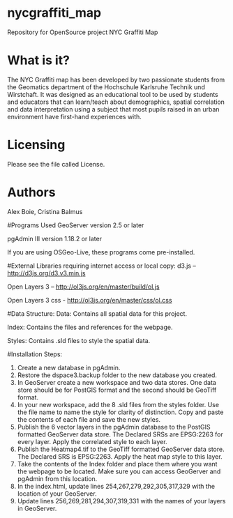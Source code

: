 # nycgraffiti_map
Repository for OpenSource project NYC Graffiti Map


# What is it?
The NYC Graffiti map has been developed by two passionate students from the Geomatics department of the Hochschule Karlsruhe Technik und Wirstchaft. It was designed as an educational tool to be used by students and educators that can learn/teach about demographics, spatial correlation and data interpretation using a subject that most pupils raised in an urban environment have first-hand experiences with.

# Licensing
Please see the file called License.

# Authors
Alex Boie,
Cristina Balmus

#Programs Used
GeoServer version 2.5 or later

pgAdmin III version 1.18.2 or later

If you are using OSGeo-Live, these programs come pre-installed.

#External Libraries requiring internet access or local copy:
d3.js – http://d3js.org/d3.v3.min.js

Open Layers 3 – http://ol3js.org/en/master/build/ol.js

Open Layers 3  css  - http://ol3js.org/en/master/css/ol.css


#Data Structure:
Data: Contains all spatial data for this project.

Index: Contains the files and references for the webpage.

Styles: Contains .sld files to style the spatial data.

#Installation Steps:
1.	Create a new database in pgAdmin.
2.	Restore the dspace3.backup folder to the new database you created.
3.	In GeoServer create a new workspace and two data stores. One data store should be for PostGIS format and the second should be GeoTiff format.
4.	In your new workspace, add the 8 .sld files from the styles folder. Use the file name to name the style for clarity of distinction. Copy and paste the contents of each file and save the new styles.
5.	Publish the 6 vector layers in the pgAdmin database to the PostGIS formatted GeoServer data store. The Declared SRSs are EPSG:2263 for every layer. Apply the correlated style to each layer.
6.	Publish the Heatmap4.tif to the GeoTiff formatted GeoServer data store. The Declared SRS is EPSG:2263. Apply the heat map style to this layer.
7.	Take the contents of the Index folder and place them where you want the webpage to be located.  Make sure you can access GeoGerver and pgAdmin from this location. 
8.	In the index.html, update lines 254,267,279,292,305,317,329 with the location of your GeoServer.
9.	Update lines 256,269,281,294,307,319,331 with the names of your layers in GeoServer.

